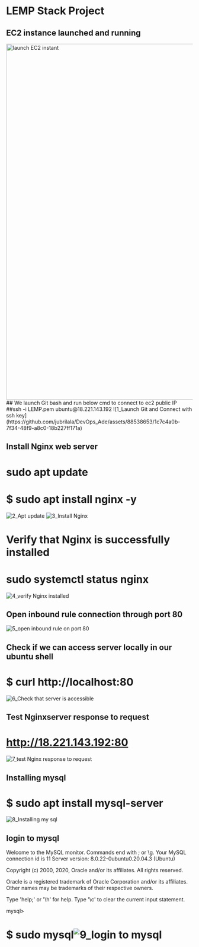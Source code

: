 # LEMP Stack Project
## EC2 instance launched and running
<img width="960" alt="launch EC2 instant" src="https://github.com/jubrilala/DevOps_Ade/assets/88538653/7ea0d0f8-184a-401d-97c6-3c1ca1773d69">
## We launch Git bash and run below cmd to connect to ec2 public IP
##ssh -i LEMP.pem ubuntu@18.221.143.192
![1_Launch Git and Connect with ssh key](https://github.com/jubrilala/DevOps_Ade/assets/88538653/1c7c4a0b-7f34-48f9-a8c0-18b227ff171a)

## Install Nginx web server
# sudo apt update
# $ sudo apt install nginx -y
![2_Apt update](https://github.com/jubrilala/DevOps_Ade/assets/88538653/56ae16b0-c857-46f3-914c-7657fe85c29f)
![3_Install Nginx](https://github.com/jubrilala/DevOps_Ade/assets/88538653/419a7daf-ea97-4675-b518-49ab187d15be)
# Verify that Nginx is successfully installed
# sudo systemctl status nginx
![4_verify Nginx installed](https://github.com/jubrilala/DevOps_Ade/assets/88538653/d98a30b2-5634-4de8-91d2-3ab9016c9bf1)

## Open inbound rule connection through port 80
![5_open inbound rule on port 80](https://github.com/jubrilala/DevOps_Ade/assets/88538653/97cace44-f5a1-4770-9608-7795769a7939)
## Check if we can access server locally in our ubuntu shell
# $ curl http://localhost:80
![6_Check that server is accessible](https://github.com/jubrilala/DevOps_Ade/assets/88538653/e2c1e43e-9452-4b25-9ee9-cbe3bae113b1)

## Test Nginxserver response to request
# http://18.221.143.192:80
![7_test Nginx response to request](https://github.com/jubrilala/DevOps_Ade/assets/88538653/42c83742-fbcc-4d6e-97ee-f2e45795604c)

## Installing mysql
# $ sudo apt install mysql-server
![8_Installing my sql](https://github.com/jubrilala/DevOps_Ade/assets/88538653/646457d2-28ba-44e9-98bf-f95d0fad63d9)

## login to mysql

Welcome to the MySQL monitor.  Commands end with ; or \g.
Your MySQL connection id is 11
Server version: 8.0.22-0ubuntu0.20.04.3 (Ubuntu)

Copyright (c) 2000, 2020, Oracle and/or its affiliates. All rights reserved.

Oracle is a registered trademark of Oracle Corporation and/or its
affiliates. Other names may be trademarks of their respective
owners.

Type 'help;' or '\h' for help. Type '\c' to clear the current input statement.

mysql> 
# $ sudo mysql![9_login to mysql](https://github.com/jubrilala/DevOps_Ade/assets/88538653/09dc2c34-9dff-4449-87d9-bff4fb1493a9)





























